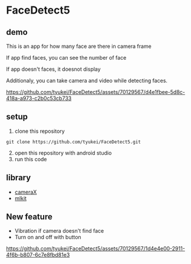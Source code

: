 # FaceDetect5

## demo

This is an app for how many face are there in camera frame

If app find faces, you can see the number of face

If app doesn't faces, it doesnot display

Additionaly, you can take camera and video while detecting faces.

https://github.com/tyukei/FaceDetect5/assets/70129567/d4e1fbee-5d8c-418a-a973-c2b0c53cb733

## setup
1. clone this repository
```
git clone https://github.com/tyukei/FaceDetect5.git
```
2. open this repository with android studio
3. run this code


## library
- [cameraX](https://developer.android.com/codelabs/camerax-getting-started#0)
- [mlkit](https://developers.google.com/ml-kit/vision/face-detection/android)


## New feature
- Vibration if camera doesn't find face
- Turn on and off with button


https://github.com/tyukei/FaceDetect5/assets/70129567/1d4e4e00-2911-4f6b-b807-6c7e8fbd81e3


  
